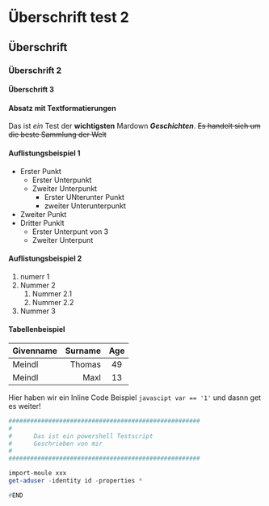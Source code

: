 # Überschrift test 2

## Überschrift

### Überschrift 2

#### Überschrift 3

#### Absatz mit Textformatierungen

Das ist *ein* Test der **wichtigsten** Mardown ***Geschichten***. ~~Es handelt sich um die beste Sammlung der Welt~~

#### Auflistungsbeispiel 1

- Erster Punkt
  - Erster Unterpunkt
  - Zweiter Unterpunkt
    - Erster UNterunter Punkt
    - zweiter Unterunterpunkt
- Zweiter Punkt
- Dritter Punklt
  - Erster Unterpunt von 3
  - Zweiter Unterpunt

#### Auflistungsbeispiel 2

 1. numerr 1
 2. Nummer 2
    1. Nummer 2.1
    2. Nummer 2.2
 3. Nummer 3

#### Tabellenbeispiel

|Givenname|Surname|Age|
|:---------------------|---:|:-------------------:|
|Meindl|Thomas|49|
|Meindl|Maxl|13|

Hier haben wir ein Inline Code Beispiel `javascipt var == '1'` und dasnn get es weiter!

```powershell
#####################################################
#
#      Das ist ein powershell Testscript
#      Geschrieben von mir
#
#####################################################

import-moule xxx
get-aduser -identity id -properties * 

#END
```
